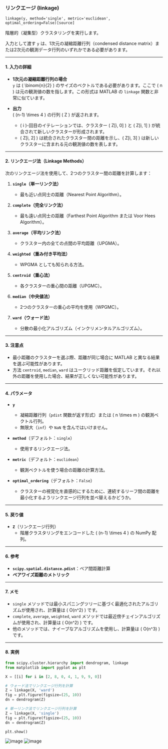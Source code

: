 ### **リンクエージ (linkage)**

`linkage(y, method='single', metric='euclidean', optimal_ordering=False)[source]`

階層的（凝集型）クラスタリングを実行します。

入力として渡す `y` は、1次元の凝縮距離行列（condensed distance matrix）または2次元の観測データ行列のいずれかである必要があります。

---

#### **1. 入力の詳細**
- **1次元の凝縮距離行列の場合**  
  `y` は \( \\binom{n}{2} \) のサイズのベクトルである必要があります。ここで \( n \) は元の観測値の数を指します。この形式は MATLAB の `linkage` 関数と非常に似ています。

- **出力**  
  \( (n-1) \\times 4 \) の行列 \( Z \) が返されます。  
  - \( i \)-回目のイテレーションでは、クラスター \( Z[i, 0] \) と \( Z[i, 1] \) が統合されて新しいクラスターが形成されます。
  - \( Z[i, 2] \) は統合されたクラスター間の距離を示し、\( Z[i, 3] \) は新しいクラスターに含まれる元の観測値の数を表します。

---

#### **2. リンクエージ法（Linkage Methods）**
次のリンクエージ法を使用して、2つのクラスター間の距離を計算します：

1. **`single`（単一リンク法）**  
   - 最も近い点同士の距離（Nearest Point Algorithm）。

2. **`complete`（完全リンク法）**  
   - 最も遠い点同士の距離（Farthest Point Algorithm または Voor Hees Algorithm）。

3. **`average`（平均リンク法）**  
   - クラスター内の全ての点間の平均距離（UPGMA）。

4. **`weighted`（重み付き平均法）**  
   - WPGMA としても知られる方法。

5. **`centroid`（重心法）**  
   - 各クラスターの重心間の距離（UPGMC）。

6. **`median`（中央値法）**  
   - 2つのクラスターの重心の平均を使用（WPGMC）。

7. **`ward`（ウォード法）**  
   - 分散の最小化アルゴリズム（インクリメンタルアルゴリズム）。

---

#### **3. 注意点**
- 最小距離のクラスターを選ぶ際、距離が同じ場合に MATLAB と異なる結果を選ぶ可能性があります。
- 方法 `centroid`, `median`, `ward` はユークリッド距離を仮定しています。それ以外の距離を使用した場合、結果が正しくない可能性があります。

---

#### **4. パラメータ**
- **`y`**  
  - 凝縮距離行列（`pdist` 関数が返す形式）または \( n \\times m \) の観測ベクトル行列。
  - 無限大（`inf`）や `NaN` を含んではいけません。

- **`method`**（デフォルト：`single`）  
  - 使用するリンクエージ法。

- **`metric`**（デフォルト：`euclidean`）  
  - 観測ベクトルを使う場合の距離の計算方法。

- **`optimal_ordering`**（デフォルト：`False`）  
  - クラスターの視覚化を直感的にするために、連続するリーフ間の距離を最小化するようリンクエージ行列を並べ替えるかどうか。

---

#### **5. 戻り値**
- **`Z`**（リンクエージ行列）  
  - 階層クラスタリングをエンコードした \( (n-1) \\times 4 \) の NumPy 配列。

---

#### **6. 参考**
- **`scipy.spatial.distance.pdist`**：ペア間距離計算
- **ペアワイズ距離のメトリック**

---

#### **7. メモ**
- `single` メソッドでは最小スパニングツリーに基づく最適化されたアルゴリズムが使用され、計算量は \( O(n^2) \) です。
- `complete`, `average`, `weighted`, `ward` メソッドでは最近傍チェインアルゴリズムが使用され、計算量は \( O(n^2) \) です。
- 他のメソッドでは、ナイーブなアルゴリズムを使用し、計算量は \( O(n^3) \) です。

---

#### **8. 実例**
```python
from scipy.cluster.hierarchy import dendrogram, linkage
from matplotlib import pyplot as plt

X = [[i] for i in [2, 8, 0, 4, 1, 9, 9, 0]]

# ウォード法でリンクエージ行列を計算
Z = linkage(X, 'ward')
fig = plt.figure(figsize=(25, 10))
dn = dendrogram(Z)

# 単一リンク法でリンクエージ行列を計算
Z = linkage(X, 'single')
fig = plt.figure(figsize=(25, 10))
dn = dendrogram(Z)

plt.show()
```
![image](https://github.com/user-attachments/assets/e8be3504-ec9d-4b89-8335-f5cbd88de955)
![image](https://github.com/user-attachments/assets/6c49477d-6450-48db-b673-56792f307b68)
